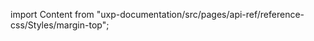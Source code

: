 
import Content from "uxp-documentation/src/pages/api-ref/reference-css/Styles/margin-top";

<Content query="product=xd"/>

